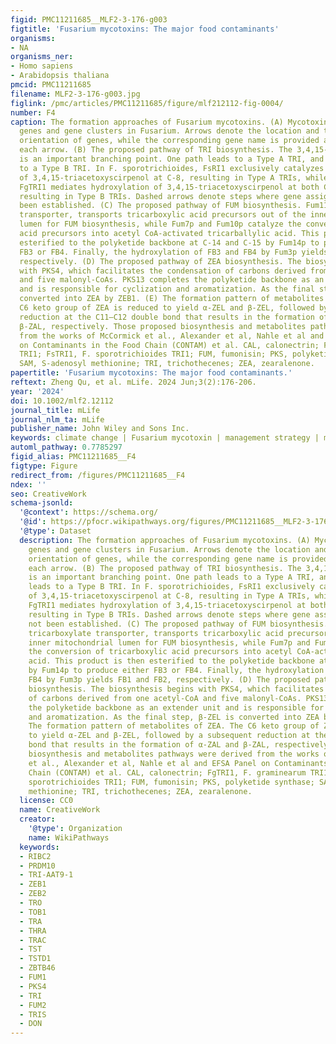 ```yaml
---
figid: PMC11211685__MLF2-3-176-g003
figtitle: 'Fusarium mycotoxins: The major food contaminants'
organisms:
- NA
organisms_ner:
- Homo sapiens
- Arabidopsis thaliana
pmcid: PMC11211685
filename: MLF2-3-176-g003.jpg
figlink: /pmc/articles/PMC11211685/figure/mlf212112-fig-0004/
number: F4
caption: The formation approaches of Fusarium mycotoxins. (A) Mycotoxin biosynthetic
  genes and gene clusters in Fusarium. Arrows denote the location and transcriptional
  orientation of genes, while the corresponding gene name is provided adjacent to
  each arrow. (B) The proposed pathway of TRI biosynthesis. The 3,4,15‐triacetoxyscirpenol
  is an important branching point. One path leads to a Type A TRI, and the other leads
  to a Type B TRI. In F. sporotrichioides, FsRI1 exclusively catalyzes hydroxylation
  of 3,4,15‐triacetoxyscirpenol at C‐8, resulting in Type A TRIs, while in F. graminearum,
  FgTRI1 mediates hydroxylation of 3,4,15‐triacetoxyscirpenol at both C‐7 and C‐8,
  resulting in Type B TRIs. Dashed arrows denote steps where gene assignment has not
  been established. (C) The proposed pathway of FUM biosynthesis. Fum11p, a tricarboxylate
  transporter, transports tricarboxylic acid precursors out of the inner mitochondrial
  lumen for FUM biosynthesis, while Fum7p and Fum10p catalyze the conversion of tricarboxylic
  acid precursors into acetyl CoA‐activated tricarballylic acid. This product is then
  esterified to the polyketide backbone at C‐14 and C‐15 by Fum14p to produce either
  FB3 or FB4. Finally, the hydroxylation of FB3 and FB4 by Fum3p yields FB1 and FB2,
  respectively. (D) The proposed pathway of ZEA biosynthesis. The biosynthesis begins
  with PKS4, which facilitates the condensation of carbons derived from one acetyl‐CoA
  and five malonyl‐CoAs. PKS13 completes the polyketide backbone as an extender unit
  and is responsible for cyclization and aromatization. As the final step, β‐ZEL is
  converted into ZEA by ZEB1. (E) The formation pattern of metabolites of ZEA. The
  C6 keto group of ZEA is reduced to yield α‐ZEL and β‐ZEL, followed by a subsequent
  reduction at the C11–C12 double bond that results in the formation of α‐ZAL and
  β‐ZAL, respectively. Those proposed biosynthesis and metabolites pathways were derived
  from the works of McCormick et al., Alexander et al, Nahle et al and EFSA Panel
  on Contaminants in the Food Chain (CONTAM) et al. CAL, calonectrin; FgTRI1, F. graminearum
  TRI1; FsTRI1, F. sporotrichioides TRI1; FUM, fumonisin; PKS, polyketide synthase;
  SAM, S‐adenosyl methionine; TRI, trichothecenes; ZEA, zearalenone.
papertitle: 'Fusarium mycotoxins: The major food contaminants.'
reftext: Zheng Qu, et al. mLife. 2024 Jun;3(2):176-206.
year: '2024'
doi: 10.1002/mlf2.12112
journal_title: mLife
journal_nlm_ta: mLife
publisher_name: John Wiley and Sons Inc.
keywords: climate change | Fusarium mycotoxin | management strategy | mycotoxin detection
automl_pathway: 0.7785297
figid_alias: PMC11211685__F4
figtype: Figure
redirect_from: /figures/PMC11211685__F4
ndex: ''
seo: CreativeWork
schema-jsonld:
  '@context': https://schema.org/
  '@id': https://pfocr.wikipathways.org/figures/PMC11211685__MLF2-3-176-g003.html
  '@type': Dataset
  description: The formation approaches of Fusarium mycotoxins. (A) Mycotoxin biosynthetic
    genes and gene clusters in Fusarium. Arrows denote the location and transcriptional
    orientation of genes, while the corresponding gene name is provided adjacent to
    each arrow. (B) The proposed pathway of TRI biosynthesis. The 3,4,15‐triacetoxyscirpenol
    is an important branching point. One path leads to a Type A TRI, and the other
    leads to a Type B TRI. In F. sporotrichioides, FsRI1 exclusively catalyzes hydroxylation
    of 3,4,15‐triacetoxyscirpenol at C‐8, resulting in Type A TRIs, while in F. graminearum,
    FgTRI1 mediates hydroxylation of 3,4,15‐triacetoxyscirpenol at both C‐7 and C‐8,
    resulting in Type B TRIs. Dashed arrows denote steps where gene assignment has
    not been established. (C) The proposed pathway of FUM biosynthesis. Fum11p, a
    tricarboxylate transporter, transports tricarboxylic acid precursors out of the
    inner mitochondrial lumen for FUM biosynthesis, while Fum7p and Fum10p catalyze
    the conversion of tricarboxylic acid precursors into acetyl CoA‐activated tricarballylic
    acid. This product is then esterified to the polyketide backbone at C‐14 and C‐15
    by Fum14p to produce either FB3 or FB4. Finally, the hydroxylation of FB3 and
    FB4 by Fum3p yields FB1 and FB2, respectively. (D) The proposed pathway of ZEA
    biosynthesis. The biosynthesis begins with PKS4, which facilitates the condensation
    of carbons derived from one acetyl‐CoA and five malonyl‐CoAs. PKS13 completes
    the polyketide backbone as an extender unit and is responsible for cyclization
    and aromatization. As the final step, β‐ZEL is converted into ZEA by ZEB1. (E)
    The formation pattern of metabolites of ZEA. The C6 keto group of ZEA is reduced
    to yield α‐ZEL and β‐ZEL, followed by a subsequent reduction at the C11–C12 double
    bond that results in the formation of α‐ZAL and β‐ZAL, respectively. Those proposed
    biosynthesis and metabolites pathways were derived from the works of McCormick
    et al., Alexander et al, Nahle et al and EFSA Panel on Contaminants in the Food
    Chain (CONTAM) et al. CAL, calonectrin; FgTRI1, F. graminearum TRI1; FsTRI1, F.
    sporotrichioides TRI1; FUM, fumonisin; PKS, polyketide synthase; SAM, S‐adenosyl
    methionine; TRI, trichothecenes; ZEA, zearalenone.
  license: CC0
  name: CreativeWork
  creator:
    '@type': Organization
    name: WikiPathways
  keywords:
  - RIBC2
  - PRDM10
  - TRI-AAT9-1
  - ZEB1
  - ZEB2
  - TRO
  - TOB1
  - TRA
  - THRA
  - TRAC
  - TST
  - TSTD1
  - ZBTB46
  - FUM1
  - PKS4
  - TRI
  - FUM2
  - TRIS
  - DON
---
```

